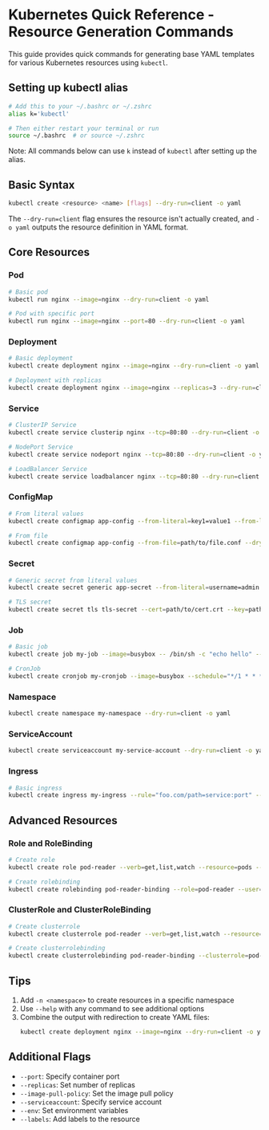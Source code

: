 # Kubernetes Quick Reference - Resource Generation Commands

This guide provides quick commands for generating base YAML templates for various Kubernetes resources using `kubectl`.

## Setting up kubectl alias
```bash
# Add this to your ~/.bashrc or ~/.zshrc
alias k='kubectl'

# Then either restart your terminal or run
source ~/.bashrc  # or source ~/.zshrc
```
Note: All commands below can use `k` instead of `kubectl` after setting up the alias.

## Basic Syntax
```bash
kubectl create <resource> <name> [flags] --dry-run=client -o yaml
```
The `--dry-run=client` flag ensures the resource isn't actually created, and `-o yaml` outputs the resource definition in YAML format.

## Core Resources

### Pod
```bash
# Basic pod
kubectl run nginx --image=nginx --dry-run=client -o yaml

# Pod with specific port
kubectl run nginx --image=nginx --port=80 --dry-run=client -o yaml
```

### Deployment
```bash
# Basic deployment
kubectl create deployment nginx --image=nginx --dry-run=client -o yaml

# Deployment with replicas
kubectl create deployment nginx --image=nginx --replicas=3 --dry-run=client -o yaml
```

### Service
```bash
# ClusterIP Service
kubectl create service clusterip nginx --tcp=80:80 --dry-run=client -o yaml

# NodePort Service
kubectl create service nodeport nginx --tcp=80:80 --dry-run=client -o yaml

# LoadBalancer Service
kubectl create service loadbalancer nginx --tcp=80:80 --dry-run=client -o yaml
```

### ConfigMap
```bash
# From literal values
kubectl create configmap app-config --from-literal=key1=value1 --from-literal=key2=value2 --dry-run=client -o yaml

# From file
kubectl create configmap app-config --from-file=path/to/file.conf --dry-run=client -o yaml
```

### Secret
```bash
# Generic secret from literal values
kubectl create secret generic app-secret --from-literal=username=admin --from-literal=password=secret123 --dry-run=client -o yaml

# TLS secret
kubectl create secret tls tls-secret --cert=path/to/cert.crt --key=path/to/key.key --dry-run=client -o yaml
```

### Job
```bash
# Basic job
kubectl create job my-job --image=busybox -- /bin/sh -c "echo hello" --dry-run=client -o yaml

# CronJob
kubectl create cronjob my-cronjob --image=busybox --schedule="*/1 * * * *" -- /bin/sh -c "echo hello" --dry-run=client -o yaml
```

### Namespace
```bash
kubectl create namespace my-namespace --dry-run=client -o yaml
```

### ServiceAccount
```bash
kubectl create serviceaccount my-service-account --dry-run=client -o yaml
```

### Ingress
```bash
# Basic ingress
kubectl create ingress my-ingress --rule="foo.com/path=service:port" --dry-run=client -o yaml
```

## Advanced Resources

### Role and RoleBinding
```bash
# Create role
kubectl create role pod-reader --verb=get,list,watch --resource=pods --dry-run=client -o yaml

# Create rolebinding
kubectl create rolebinding pod-reader-binding --role=pod-reader --user=jane --dry-run=client -o yaml
```

### ClusterRole and ClusterRoleBinding
```bash
# Create clusterrole
kubectl create clusterrole pod-reader --verb=get,list,watch --resource=pods --dry-run=client -o yaml

# Create clusterrolebinding
kubectl create clusterrolebinding pod-reader-binding --clusterrole=pod-reader --user=jane --dry-run=client -o yaml
```

## Tips

1. Add `-n <namespace>` to create resources in a specific namespace
2. Use `--help` with any command to see additional options
3. Combine the output with redirection to create YAML files:
   ```bash
   kubectl create deployment nginx --image=nginx --dry-run=client -o yaml > deployment.yaml
   ```

## Additional Flags

- `--port`: Specify container port
- `--replicas`: Set number of replicas
- `--image-pull-policy`: Set the image pull policy
- `--serviceaccount`: Specify service account
- `--env`: Set environment variables
- `--labels`: Add labels to the resource
